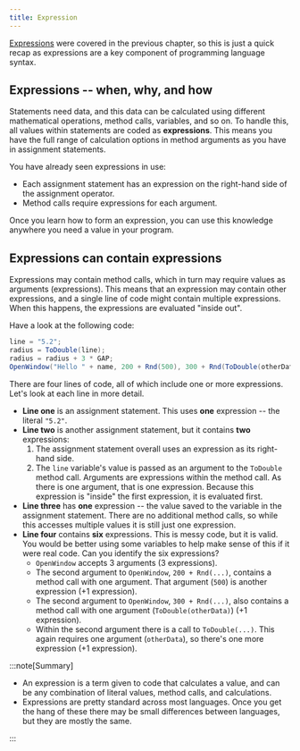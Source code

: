 ```yaml
---
title: Expression
---
```


[Expressions](/book/part-1-instructions/1-sequence-and-data/2-trailside/04-expression) were covered in the previous chapter, so this is just a quick recap as expressions are a key component of programming language syntax.

## Expressions -- when, why, and how

Statements need data, and this data can be calculated using different mathematical operations, method calls, variables, and so on. To handle this, all values within statements are coded as **expressions**. This means you have the full range of calculation options in method arguments as you have in assignment statements.

You have already seen expressions in use:

- Each assignment statement has an expression on the right-hand side of the assignment operator.
- Method calls require expressions for each argument.

Once you learn how to form an expression, you can use this knowledge anywhere you need a value in your program.

## Expressions can contain expressions

Expressions may contain method calls, which in turn may require values as arguments (expressions). This means that an expression may contain other expressions, and a single line of code might contain multiple expressions. When this happens, the expressions are evaluated "inside out".

Have a look at the following code:

```csharp
line = "5.2";
radius = ToDouble(line);
radius = radius + 3 * GAP;
OpenWindow("Hello " + name, 200 + Rnd(500), 300 + Rnd(ToDouble(otherData)));
```

There are four lines of code, all of which include one or more expressions.
Let's look at each line in more detail.

- **Line one** is an assignment statement. This uses **one** expression -- the literal `"5.2"`.
- **Line two** is another assignment statement, but it contains **two** expressions:
  1. The assignment statement overall uses an expression as its right-hand side.
  2. The `line` variable's value is passed as an argument to the `ToDouble` method call. Arguments are expressions within the method call. As there is one argument, that is one expression. Because this expression is "inside" the first expression, it is evaluated first.
- **Line three** has **one** expression -- the value saved to the variable in the assignment statement. There are no additional method calls, so while this accesses multiple values it is still just one expression.
- **Line four** contains **six** expressions. This is messy code, but it is valid. You would be better using some variables to help make sense of this if it were real code. Can you identify the six expressions?
  - `OpenWindow` accepts 3 arguments (3 expressions).
  - The second argument to `OpenWindow`, `200 + Rnd(...)`, contains a method call with one argument. That argument (`500`) is another expression (+1 expression).
  - The second argument to `OpenWindow`, `300 + Rnd(...)`, also contains a method call with one argument (`ToDouble(otherData)`) (+1 expression).
  - Within the second argument there is a call to `ToDouble(...)`. This again requires one argument (`otherData`), so there's one more expression (+1 expression).

:::note[Summary]

- An expression is a term given to code that calculates a value, and can be any combination of literal values, method calls, and calculations.
- Expressions are pretty standard across most languages. Once you get the hang of these there may be small differences between languages, but they are mostly the same.

:::
